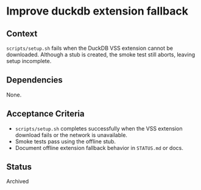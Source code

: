 # Improve duckdb extension fallback

## Context
`scripts/setup.sh` fails when the DuckDB VSS extension cannot be downloaded.
Although a stub is created, the smoke test still aborts, leaving setup
incomplete.

## Dependencies
None.

## Acceptance Criteria
- `scripts/setup.sh` completes successfully when the VSS extension download
  fails or the network is unavailable.
- Smoke tests pass using the offline stub.
- Document offline extension fallback behavior in `STATUS.md` or docs.

## Status
Archived
